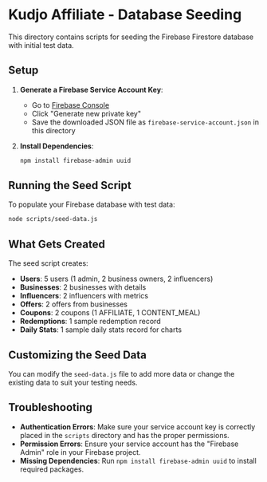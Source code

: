 # Kudjo Affiliate - Database Seeding

This directory contains scripts for seeding the Firebase Firestore database with initial test data.

## Setup

1. **Generate a Firebase Service Account Key**:
   - Go to [Firebase Console](https://console.firebase.google.com/project/kudjo-affiliate/settings/serviceaccounts/adminsdk)
   - Click "Generate new private key"
   - Save the downloaded JSON file as `firebase-service-account.json` in this directory

2. **Install Dependencies**:
   ```bash
   npm install firebase-admin uuid
   ```

## Running the Seed Script

To populate your Firebase database with test data:

```bash
node scripts/seed-data.js
```

## What Gets Created

The seed script creates:

- **Users**: 5 users (1 admin, 2 business owners, 2 influencers)
- **Businesses**: 2 businesses with details
- **Influencers**: 2 influencers with metrics
- **Offers**: 2 offers from businesses
- **Coupons**: 2 coupons (1 AFFILIATE, 1 CONTENT_MEAL)
- **Redemptions**: 1 sample redemption record
- **Daily Stats**: 1 sample daily stats record for charts

## Customizing the Seed Data

You can modify the `seed-data.js` file to add more data or change the existing data to suit your testing needs.

## Troubleshooting

- **Authentication Errors**: Make sure your service account key is correctly placed in the `scripts` directory and has the proper permissions.
- **Permission Errors**: Ensure your service account has the "Firebase Admin" role in your Firebase project.
- **Missing Dependencies**: Run `npm install firebase-admin uuid` to install required packages. 